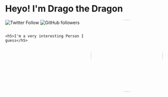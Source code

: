 <h1>Heyo! I'm Drago the Dragon</h2>
<img align='right'; style="border-radius: 50%" src="https://avatars0.githubusercontent.com/u/40704274?s=460&u=d4a3f55e7fff0e374c026094647faf282e743a9b&v=4" width="230">

![Twitter Follow](https://img.shields.io/twitter/follow/Developer_Drago?label=Follow)
![GitHub followers](https://img.shields.io/github/followers/DeveloperDrago?label=Follow&style=social)
```

<h5>I'm a very interesting Person I guess</h5>

